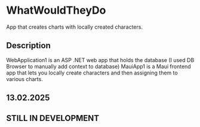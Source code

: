 # WhatWouldTheyDo
App that creates charts with locally created characters. 

## Description
WebApplication1 is an ASP .NET web app that holds the database (I used DB Browser to manually add context to database)
MauiApp1 is a Maui frontend app that lets you locally create characters and then assigning them to various charts.

## 13.02.2025
## STILL IN DEVELOPMENT
